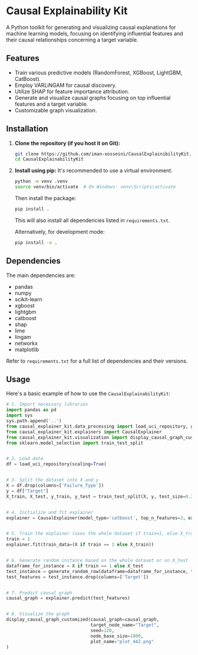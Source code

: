 # Causal Explainability Kit


A Python toolkit for generating and visualizing causal explanations for machine learning models, 
focusing on identifying influential features and their causal relationships concerning a target variable.

## Features

-   Train various predictive models (RandomForest, XGBoost, LightGBM, CatBoost).
-   Employ VARLiNGAM for causal discovery.
-   Utilize SHAP for feature importance attribution.
-   Generate and visualize causal graphs focusing on top influential features and a target variable.
-   Customizable graph visualization.

## Installation

1.  **Clone the repository (if you host it on Git):**
    ```bash
    git clone https://github.com/iman-xosseini/CausalExplainibilityKit.git
    cd CausalExplainabilityKit
    ```

2.  **Install using pip:**
    It's recommended to use a virtual environment.
    ```bash
    python -m venv .venv
    source venv/bin/activate  # On Windows: venv\Scripts\activate
    ```
    Then install the package:
    ```bash
    pip install .
    ```
    This will also install all dependencies listed in `requirements.txt`.

    Alternatively, for development mode:
    ```bash
    pip install -e .
    ```

## Dependencies

The main dependencies are:
-   pandas
-   numpy
-   scikit-learn
-   xgboost
-   lightgbm
-   catboost
-   shap
-   lime
-   lingam
-   networkx
-   matplotlib

Refer to `requirements.txt` for a full list of dependencies and their versions.


## Usage

Here's a basic example of how to use the `CausalExplainabilityKit`:

```python
# 1. Import necessary libraries
import pandas as pd
import sys
sys.path.append('..')
from causal_explainer_kit.data_processing import load_uci_repository, generate_random_row
from causal_explainer_kit.explainers import CausalExplainer
from causal_explainer_kit.visualization import display_causal_graph_customized
from sklearn.model_selection import train_test_split


# 2. Load data
df = load_uci_repository(scaling=True)


# 3. Split the dataset into X and y
X = df.drop(columns=['Failure_Type'])
y = df["Target"]
X_train, X_test, y_train, y_test = train_test_split(X, y, test_size=0.2)


# 4. Initialize and fit explainer
explainer = CausalExplainer(model_type='catboost', top_n_features=3, explainer_type='shap')


# 5. Train the explainer (uses the whole dataset if train=1, else X_train).
train = 1
explainer.fit(train_data=(X if train == 1 else X_train))


# 6. Generate random instance based on the whole dataset or on X_test
dataframe_for_instance = X if train == 1 else X_test
test_instance = generate_random_row(dataframe=dataframe_for_instance, target_name='Target', target_value=1)
test_features = test_instance.drop(columns=['Target'])


# 7. Predict causal graph
causal_graph = explainer.predict(test_features)


# 8. Visualize the graph
display_causal_graph_customized(causal_graph=causal_graph,
                                target_node_name="Target",  
                                seed=120,                              
                                node_base_size=1800,
                                plot_name="plot_442.png"
)
```